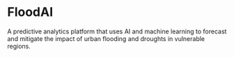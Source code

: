 # FloodAI
A predictive analytics platform that uses AI and machine learning to forecast and mitigate the impact of urban flooding and droughts in vulnerable regions. 
